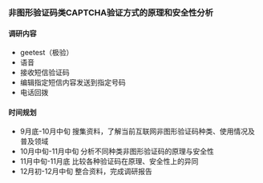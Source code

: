 ### 非图形验证码类CAPTCHA验证方式的原理和安全性分析

#### 调研内容
* geetest（极验）
* 语音
* 接收短信验证码
* 编辑指定短信内容发送到指定号码
* 电话回拨


#### 时间规划

* 9月底-10月中旬 搜集资料，了解当前互联网非图形验证码种类、使用情况及普及领域
* 10月中旬-11月中旬 分析不同种类非图形验证码的原理与安全性
* 11月中旬-11月底 比较各种验证码在原理、安全性上的异同
* 12月初-12月中旬 整合资料，完成调研报告
